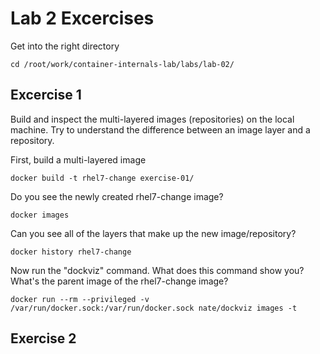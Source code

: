 # Lab 2 Excercises
Get into the right directory
```
cd /root/work/container-internals-lab/labs/lab-02/

```

## Excercise 1
Build and inspect the multi-layered images (repositories) on the local machine. Try to understand the difference between an image layer and a repository.

First, build a multi-layered image
```
docker build -t rhel7-change exercise-01/
```

Do you see the newly created rhel7-change image?
```
docker images
```

Can you see all of the layers that make up the new image/repository?

```
docker history rhel7-change
```

Now run the "dockviz" command. What does this command show you? What's the parent image of the rhel7-change image?
```
docker run --rm --privileged -v /var/run/docker.sock:/var/run/docker.sock nate/dockviz images -t
```

## Exercise 2
